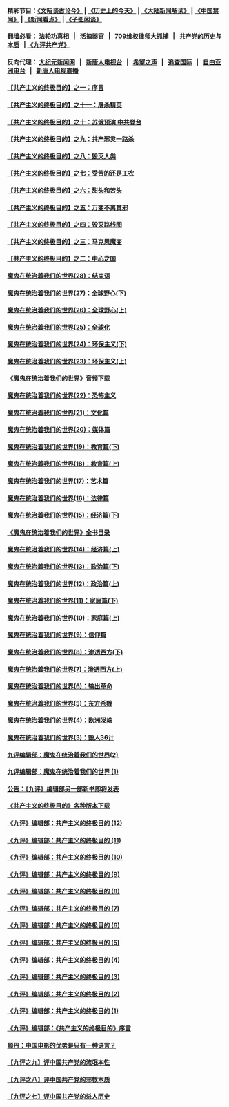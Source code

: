#### 精彩节目：[《文昭谈古论今》](http://134.209.198.168/wenzhao) | [《历史上的今天》](http://134.209.198.168/today-in-history) | [《大陆新闻解读》](http://134.209.198.168/ntdtv-comedy) | [《中国禁闻》](http://134.209.198.168/ntdtv-news) | [《新闻看点》](http://134.209.198.168/news-insight) | [《子弘闲谈》](http://134.209.198.168/zihongxiantan/) 

  #### 翻墙必看： [法轮功真相](http://134.209.198.168:10000/videos/truth.html) &nbsp;&nbsp;|&nbsp;&nbsp; [活摘器官](http://134.209.198.168:10000/videos/res/Organs/) &nbsp;&nbsp;|&nbsp;&nbsp; [709维权律师大抓捕](http://134.209.198.168:10000/videos/709/) &nbsp;&nbsp;|&nbsp;&nbsp; [共产党的历史与本质](http://134.209.198.168:10000/videos/ccp.html) &nbsp;&nbsp;| [《九评共产党》](http://134.209.198.168:10000/videos/jiuping/) 

#### 反向代理： [大纪元新闻网](http://134.209.198.168:10080/) &nbsp;&nbsp;|&nbsp;&nbsp; [新唐人电视台](http://134.209.198.168:8000/) &nbsp;&nbsp;|&nbsp;&nbsp; [希望之声](http://134.209.198.168:8200/) &nbsp;&nbsp;|&nbsp;&nbsp; [追查国际](http://134.209.198.168:10010/) &nbsp;&nbsp;|&nbsp;&nbsp; [自由亚洲电台](http://134.209.198.168:9800/) &nbsp;&nbsp;|&nbsp;&nbsp; [新唐人电视直播](http://134.209.198.168/) 

#### [【共产主义的终极目的】之一：序言](../pages/nsc422/n11086077.md?t=03231536) 

#### [【共产主义的终极目的】之十一：屠杀精英](../pages/nsc422/n11118442.md?t=03231536) 

#### [【共产主义的终极目的】之十：苏俄预演 中共登台](../pages/nsc422/n11118424.md?t=03231536) 

#### [【共产主义的终极目的】之九：共产邪灵一路杀](../pages/nsc422/n11114139.md?t=03231536) 

#### [【共产主义的终极目的】之八：毁灭人类](../pages/nsc422/n11108503.md?t=03231536) 

#### [【共产主义的终极目的】之七：受苦的还是工农](../pages/nsc422/n11101809.md?t=03231536) 

#### [【共产主义的终极目的】之六：甜头和苦头](../pages/nsc422/n11096971.md?t=03231536) 

#### [【共产主义的终极目的】之五：万变不离其邪](../pages/nsc422/n11091285.md?t=03231536) 

#### [【共产主义的终极目的】之四：毁灭路线图](../pages/nsc422/n11086284.md?t=03231536) 

#### [【共产主义的终极目的】之三：马克思魔变](../pages/nsc422/n11061941.md?t=03231536) 

#### [【共产主义的终极目的】之二：中心之国](../pages/nsc422/n11047728.md?t=03231536) 

#### [魔鬼在统治着我们的世界(28)：结束语](../pages/nsc422/n10936246.md?t=03231536) 

#### [魔鬼在统治着我们的世界(27)：全球野心(下)](../pages/nsc422/n10928319.md?t=03231536) 

#### [魔鬼在统治着我们的世界(26)：全球野心(上)](../pages/nsc422/n10900318.md?t=03231536) 

#### [魔鬼在统治着我们的世界(25)：全球化](../pages/nsc422/n10788205.md?t=03231536) 

#### [魔鬼在统治着我们的世界(24)：环保主义(下)](../pages/nsc422/n10695307.md?t=03231536) 

#### [魔鬼在统治着我们的世界(23)：环保主义(上)](../pages/nsc422/n10688613.md?t=03231536) 

#### [《魔鬼在统治着我们的世界》音频下载](../pages/nsc422/n10635553.md?t=03231536) 

#### [魔鬼在统治着我们的世界(22)：恐怖主义](../pages/nsc422/n10614727.md?t=03231536) 

#### [魔鬼在统治着我们的世界(21)：文化篇](../pages/nsc422/n10597706.md?t=03231536) 

#### [魔鬼在统治着我们的世界(20)：媒体篇](../pages/nsc422/n10586579.md?t=03231536) 

#### [魔鬼在统治着我们的世界(19)：教育篇(下)](../pages/nsc422/n10564808.md?t=03231536) 

#### [魔鬼在统治着我们的世界(18)：教育篇(上)](../pages/nsc422/n10526970.md?t=03231536) 

#### [魔鬼在统治着我们的世界(17)：艺术篇](../pages/nsc422/n10499093.md?t=03231536) 

#### [魔鬼在统治着我们的世界(16)：法律篇](../pages/nsc422/n10485969.md?t=03231536) 

#### [魔鬼在统治着我们的世界(15)：经济篇(下)](../pages/nsc422/n10469975.md?t=03231536) 

#### [《魔鬼在统治着我们的世界》全书目录](../pages/nsc422/n10464261.md?t=03231536) 

#### [魔鬼在统治着我们的世界(14)：经济篇(上)](../pages/nsc422/n10457370.md?t=03231536) 

#### [魔鬼在统治着我们的世界(13)：政治篇(下)](../pages/nsc422/n10448270.md?t=03231536) 

#### [魔鬼在统治着我们的世界(12)：政治篇(上)](../pages/nsc422/n10444576.md?t=03231536) 

#### [魔鬼在统治着我们的世界(11)：家庭篇(下)](../pages/nsc422/n10440961.md?t=03231536) 

#### [魔鬼在统治着我们的世界(10)：家庭篇(上)](../pages/nsc422/n10435448.md?t=03231536) 

#### [魔鬼在统治着我们的世界(9)：信仰篇](../pages/nsc422/n10432159.md?t=03231536) 

#### [魔鬼在统治着我们的世界(8)：渗透西方(下)](../pages/nsc422/n10429603.md?t=03231536) 

#### [魔鬼在统治着我们的世界(7)：渗透西方(上)](../pages/nsc422/n10426013.md?t=03231536) 

#### [魔鬼在统治着我们的世界(6)：输出革命](../pages/nsc422/n10421536.md?t=03231536) 

#### [魔鬼在统治着我们的世界(5)：东方杀戮](../pages/nsc422/n10417707.md?t=03231536) 

#### [魔鬼在统治着我们的世界(4)：欧洲发端](../pages/nsc422/n10414890.md?t=03231536) 

#### [魔鬼在统治着我们的世界(3)：毁人36计](../pages/nsc422/n10411583.md?t=03231536) 

#### [九评编辑部：魔鬼在统治着我们的世界(2)](../pages/nsc422/n10410036.md?t=03231536) 

#### [九评编辑部：魔鬼在统治着我们的世界 (1)](../pages/nsc422/n10406825.md?t=03231536) 

#### [公告：《九评》编辑部另一部新书即将发表](../pages/nsc422/n10405104.md?t=03231536) 

#### [《共产主义的终极目的》各种版本下载](../pages/nsc422/n10022138.md?t=03231536) 

#### [《九评》编辑部：共产主义的终极目的 (12)](../pages/nsc422/n9933272.md?t=03231536) 

#### [《九评》编辑部：共产主义的终极目的 (11)](../pages/nsc422/n9924973.md?t=03231536) 

#### [《九评》编辑部：共产主义的终极目的 (10)](../pages/nsc422/n9920883.md?t=03231536) 

#### [《九评》编辑部：共产主义的终极目的 (9)](../pages/nsc422/n9916363.md?t=03231536) 

#### [《九评》编辑部：共产主义的终极目的 (8)](../pages/nsc422/n9912488.md?t=03231536) 

#### [《九评》编辑部：共产主义的终极目的 (7)](../pages/nsc422/n9901176.md?t=03231536) 

#### [《九评》编辑部：共产主义的终极目的 (6)](../pages/nsc422/n9899359.md?t=03231536) 

#### [《九评》编辑部：共产主义的终极目的 (5)](../pages/nsc422/n9893174.md?t=03231536) 

#### [《九评》编辑部：共产主义的终极目的 (4)](../pages/nsc422/n9891246.md?t=03231536) 

#### [《九评》编辑部：共产主义的终极目的 (3)](../pages/nsc422/n9879879.md?t=03231536) 

#### [《九评》编辑部：共产主义的终极目的 (2)](../pages/nsc422/n9876205.md?t=03231536) 

#### [《九评》编辑部：共产主义的终极目的 (1)](../pages/nsc422/n9865857.md?t=03231536) 

#### [《九评》编辑部：《共产主义的终极目的》序言](../pages/nsc422/n9862666.md?t=03231536) 

#### [颜丹：中国电影的优势是只有一种语言？](../pages/nsc422/n9583062.md?t=03231536) 

#### [【九评之九】评中国共产党的流氓本性](../pages/nsc422/n737542.md?t=03231536) 

#### [【九评之八】评中国共产党的邪教本质](../pages/nsc422/n735942.md?t=03231536) 

#### [【九评之七】评中国共产党的杀人历史](../pages/nsc422/n733806.md?t=03231536) 

